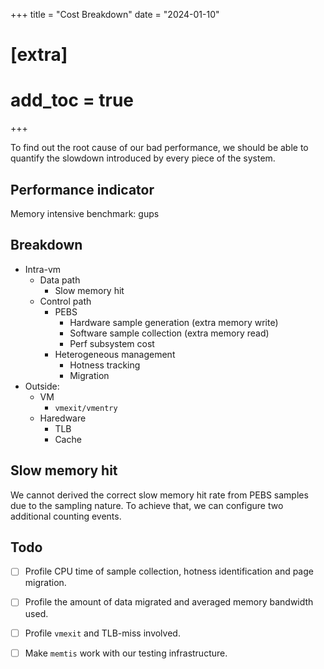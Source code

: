 +++
title = "Cost Breakdown"
date = "2024-01-10"
# [extra]
# add_toc = true
+++

To find out the root cause of our bad performance,
we should be able to quantify the slowdown introduced by every piece of the system.

## Performance indicator
Memory intensive benchmark: gups

## Breakdown
- Intra-vm
    - Data path
        - Slow memory hit
    - Control path
        - PEBS
            - Hardware sample generation (extra memory write)
            - Software sample collection (extra memory read)
            - Perf subsystem cost
        - Heterogeneous management
            - Hotness tracking
            - Migration
- Outside:
    - VM
        - `vmexit/vmentry`
    - Haredware
        - TLB 
        - Cache


## Slow memory hit
We cannot derived the correct slow memory hit rate from PEBS samples due to the sampling nature.
To achieve that, we can configure two additional counting events.


## Todo
- [ ] Profile CPU time of sample collection, hotness identification and page migration.
- [ ] Profile the amount of data migrated and averaged memory bandwidth used.
- [ ] Profile `vmexit` and TLB-miss involved.
- [ ] Make `memtis` work with our testing infrastructure.

